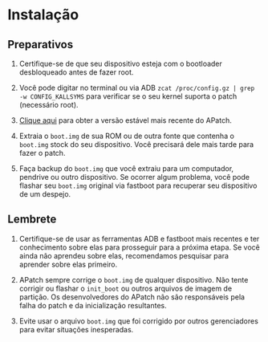 # Instalação

## Preparativos

1. Certifique-se de que seu dispositivo esteja com o bootloader desbloqueado antes de fazer root.

2. Você pode digitar no terminal ou via ADB `zcat /proc/config.gz | grep -w CONFIG_KALLSYMS` para verificar se o seu kernel suporta o patch (necessário root).

3. [Clique aqui](https://github.com/bmax121/APatch/releases) para obter a versão estável mais recente do APatch.

4. Extraia o `boot.img` de sua ROM ou de outra fonte que contenha o `boot.img` stock do seu dispositivo. Você precisará dele mais tarde para fazer o patch.

5. Faça backup do `boot.img` que você extraiu para um computador, pendrive ou outro dispositivo. Se ocorrer algum problema, você pode flashar seu `boot.img` original via fastboot para recuperar seu dispositivo de um despejo.

## Lembrete

1. Certifique-se de usar as ferramentas ADB e fastboot mais recentes e ter conhecimento sobre elas para prosseguir para a próxima etapa. Se você ainda não aprendeu sobre elas, recomendamos pesquisar para aprender sobre elas primeiro.

2. APatch sempre corrige o `boot.img` de qualquer dispositivo. Não tente corrigir ou flashar o `init_boot` ou outros arquivos de imagem de partição. Os desenvolvedores do APatch não são responsáveis ​​pela falha do patch e da inicialização resultantes.

3. Evite usar o arquivo `boot.img` que foi corrigido por outros gerenciadores para evitar situações inesperadas.

